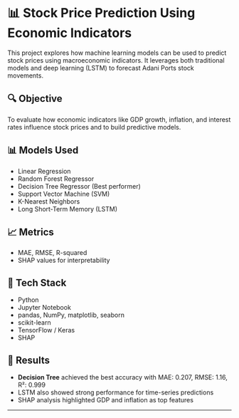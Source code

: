 # 📊 Stock Price Prediction Using Economic Indicators

This project explores how machine learning models can be used to predict stock prices using macroeconomic indicators. It leverages both traditional models and deep learning (LSTM) to forecast Adani Ports stock movements.

## 🔍 Objective
To evaluate how economic indicators like GDP growth, inflation, and interest rates influence stock prices and to build predictive models.

## 📊 Models Used
- Linear Regression
- Random Forest Regressor
- Decision Tree Regressor (Best performer)
- Support Vector Machine (SVM)
- K-Nearest Neighbors
- Long Short-Term Memory (LSTM)

## 📈 Metrics
- MAE, RMSE, R-squared
- SHAP values for interpretability

## 🧰 Tech Stack
- Python
- Jupyter Notebook
- pandas, NumPy, matplotlib, seaborn
- scikit-learn
- TensorFlow / Keras
- SHAP

## 📌 Results
- **Decision Tree** achieved the best accuracy with MAE: 0.207, RMSE: 1.16, R²: 0.999
- LSTM also showed strong performance for time-series predictions
- SHAP analysis highlighted GDP and inflation as top features

---


